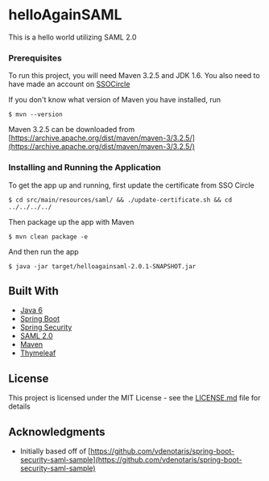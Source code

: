 # helloAgainSAML

This is a hello world utilizing SAML 2.0

### Prerequisites

To run this project, you will need Maven 3.2.5 and JDK 1.6. You also need to have made an account on [SSOCircle](https://idp.ssocircle.com/sso/UI/Login)

If you don't know what version of Maven you have installed, run
```
$ mvn --version
```

Maven 3.2.5 can be downloaded from [https://archive.apache.org/dist/maven/maven-3/3.2.5/](https://archive.apache.org/dist/maven/maven-3/3.2.5/)

### Installing and Running the Application

To get the app up and running, first update the certificate from SSO Circle
```
$ cd src/main/resources/saml/ && ./update-certificate.sh && cd ../../../../
```

Then package up the app with Maven
```
$ mvn clean package -e
```

And then run the app
```
$ java -jar target/helloagainsaml-2.0.1-SNAPSHOT.jar
```

## Built With

* [Java 6](https://www.oracle.com/technetwork/java/javase/downloads/java-archive-downloads-javase6-419409.html)
* [Spring Boot](https://spring.io/projects/spring-boot)
* [Spring Security](https://spring.io/projects/spring-security)
* [SAML 2.0](http://saml.xml.org/saml-specifications)
* [Maven](https://maven.apache.org/)
* [Thymeleaf](https://www.thymeleaf.org/documentation.html)

## License

This project is licensed under the MIT License - see the [LICENSE.md](LICENSE.md) file for details

## Acknowledgments

* Initially based off of [https://github.com/vdenotaris/spring-boot-security-saml-sample](https://github.com/vdenotaris/spring-boot-security-saml-sample)
